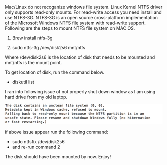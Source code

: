 Mac/Linux do not recoganize windows file system. Linux Kernel NTFS driver only supports read-only mounts. For read-write access you need install and use NTFS-3G. NTFS-3G is an open source cross-platform implementation of the Microsoft Windows NTFS file system with read-write support. Following are the steps to mount NTFS file system on MAC OS.

1) Brew install ntfs-3g

2) sudo ntfs-3g /dev/disk2s6 mnt/ntfs

Where /dev/disk2s6 is the location of disk that needs to be mounted and mnt/ntfs is the mount point.

To get location of disk, run the command below.

* diskutil list

I ran into following issue of not properly shut down window as I am using hard drive from my old laptop. 

![](error.png "Optional Title")

if above issue appear run the following command:

* sudo ntfsfix /dev/disk2s6
* and re-run command 2

The disk should have been mounted by now. Enjoy!